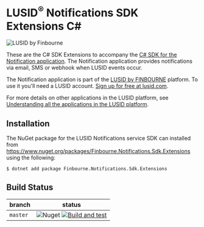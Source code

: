 # LUSID<sup>®</sup> Notifications SDK Extensions C#
![LUSID by Finbourne](https://content.finbourne.com/LUSID_repo.png)

These are the C# SDK Extensions to accompany the [C# SDK for the Notification application](https://github.com/finbourne/finbourne-notifications-sdk-csharp). The Notification application provides notifications via email, SMS or webhook when LUSID events occur.

The Notification application is part of the [LUSID by FINBOURNE](https://www.finbourne.com/lusid-technology) platform. To use it you'll need a LUSID account. [Sign up for free at lusid.com](https://www.lusid.com/app/signup).

For more details on other applications in the LUSID platform, see [Understanding all the applications in the LUSID platform](https://support.lusid.com/knowledgebase/article/KA-01787/en-us).

## Installation

The NuGet package for the LUSID Notifications service SDK can installed from https://www.nuget.org/packages/Finbourne.Notifications.Sdk.Extensions using the following:

```
$ dotnet add package Finbourne.Notifications.Sdk.Extensions 
```

## Build Status 

| branch | status |
| --- | --- |
| `master` | ![Nuget](https://img.shields.io/nuget/v/Finbourne.Notifications.Sdk.Extensions?color=blue) [![Build and test](https://github.com/finbourne/finbourne-notifications-sdk-extensions-csharp/actions/workflows/build-and-test.yaml/badge.svg)](https://github.com/finbourne/finbourne-notifications-sdk-extensions-csharp/actions/workflows/build-and-test.yaml) |
